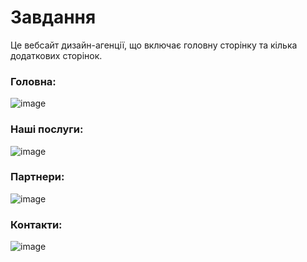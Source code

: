 # Завдання
Це вебсайт дизайн-агенції, що включає головну сторінку та кілька додаткових сторінок.<br>
### Головна:
![image](https://github.com/user-attachments/assets/62402cf6-115a-48d1-89b1-93d2a7ea1859)

### Наші послуги:
![image](https://github.com/user-attachments/assets/aecaab6f-7127-4000-99b6-11fd98523bbc)

### Партнери:
![image](https://github.com/user-attachments/assets/98a52c33-1626-406c-8772-9f7aea6463a3)

### Контакти:
![image](https://github.com/user-attachments/assets/2fa46e48-dbeb-4345-a3c0-b52da2c8d40c)
